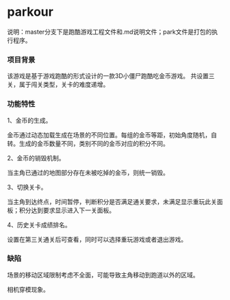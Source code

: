 # parkour
说明：master分支下是跑酷游戏工程文件和.md说明文件；park文件是打包的执行程序。
### 项目背景
该游戏是基于游戏跑酷的形式设计的一款3D小僵尸跑酷吃金币游戏。
共设置三关，属于闯关类型，关卡的难度递增。
### 功能特性
1、金币的生成。

金币通过动态加载生成在场景的不同位置。每组的金币等距，初始角度随机，自转。生成的金币数量不同，类别不同的金币对应的积分不同。

2、金币的销毁机制。

当主角已通过的地图部分存在未被吃掉的金币，则统一销毁。

3、切换关卡。

当主角到达终点，时间暂停，判断积分是否满足通关要求，未满足显示重玩此关面板；积分达到要求显示进入下一关面板。

4、历史关卡成绩排名。

设置在第三关通关后可查看，同时可以选择重玩游戏或者退出游戏。
### 缺陷
场景的移动区域限制考虑不全面，可能导致主角移动到跑道以外的区域。

相机穿模现象。




